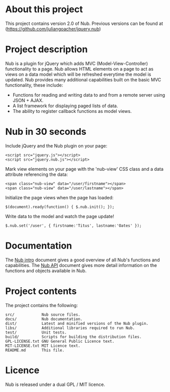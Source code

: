 About this project
==================

This project contains version 2.0 of Nub.
Previous versions can be found at (https://github.com/juliangoacher/jquery.nub)


Project description
===================

Nub is a plugin for jQuery which adds MVC (Model-View-Controller) functionality to a page.
Nub allows HTML elements on a page to act as views on a data model which will be refreshed everytime the model is updated.
Nub provides many additional capabilities built on the basic MVC functionality, these include:

* Functions for reading and writing data to and from a remote server using JSON + AJAX.
* A list framework for displaying paged lists of data.
* The ability to register callback functions as model views.

Nub in 30 seconds
=================

Include jQuery and the Nub plugin on your page:

    <script src="jquery.js"></script>
    <script src="jquery.nub.js"></script>

Mark view elements on your page with the 'nub-view' CSS class and a data attribute referencing the data:

    <span class="nub-view" data="/user/firstname"></span>
    <span class="nub-view" data="/user/lastname"></span>

Initialize the page views when the page has loaded:

    $(document).ready(function() { $.nub.init(); });

Write data to the model and watch the page update!

    $.nub.set('/user', { firstname:'Titus', lastname:'Oates' });

Documentation
=============

The [Nub intro](http://innerfunction.com/nub/nub-intro.html) document gives a good overview of all Nub's functions and capabilities.
The [Nub API](http://innerfunction.com/nub/nub-api.html) document gives more detail information on the functions and objects available in Nub.

Project contents
================

The project contains the following:

    src/            Nub source files.
    docs/           Nub documentation.
    dist/           Latest and minified versions of the Nub plugin.
    libs/           Additional libraries required to run Nub.
    test/           Unit tests.
    build/          Scripts for building the distribution files.
    GPL-LICENSE.txt GNU General Public Licence text.
    MIT-LICENSE.txt MIT Licence text.
    README.md       This file.

Licence
=======

Nub is released under a dual GPL / MIT licence.

